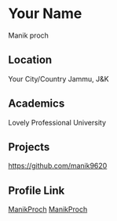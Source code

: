 # Your Name
Manik proch
## Location
Your City/Country
Jammu, J&K
## Academics
Lovely Professional University

## Projects

https://github.com/manik9620

## Profile Link

[ManikProch](https://github.com/manik9620)
[ManikProch](https://www.linkedin.com/in/manik-proch-0a0304222)